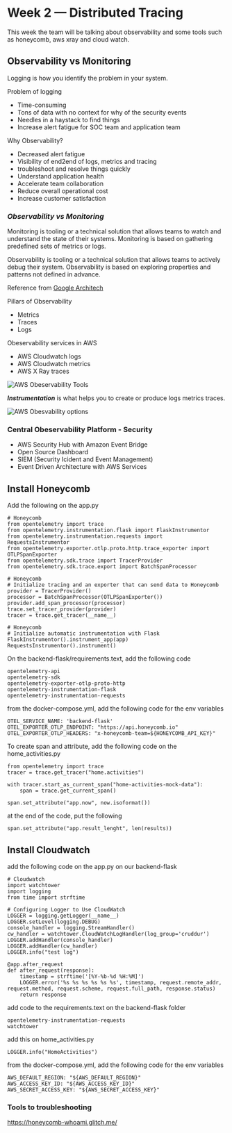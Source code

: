 # Week 2 — Distributed Tracing

This week the team will be talking about observability and some tools such as honeycomb, aws xray and cloud watch.


## Observability vs Monitoring

Logging is how you identify the problem in your system.

Problem of logging
- Time-consuming
- Tons of data with no context for why of the security events
- Needles in a haystack to find things
- Increase alert fatigue for SOC team and application team

Why Observability?
- Decreased alert fatigue
- Visibility of end2end of logs, metrics and tracing
- troubleshoot and resolve things quickly
- Understand application health
- Accelerate team collaboration
- Reduce overall operational cost
- Increase customer satisfaction

### ***Observability vs Monitoring***

Monitoring is tooling or a technical solution that allows teams to watch and understand the state of their systems. Monitoring is based on gathering predefined sets of metrics or logs.

Observability is tooling or a technical solution that allows teams to actively debug their system. Observability is based on exploring properties and patterns not defined in advance.

Reference from [Google Architech](https://pages.github.com/)


Pillars of Observability
- Metrics
- Traces
- Logs

Obeservability services in AWS
- AWS Cloudwatch logs
- AWS Cloudwatch metrics
- AWS X Ray traces

![AWS Obeservability Tools](https://d2908q01vomqb2.cloudfront.net/972a67c48192728a34979d9a35164c1295401b71/2021/09/22/Figure2.jpg)



***Instrumentation*** is what helps you to create or produce logs metrics traces.

![AWS Obesvability options](https://static.us-east-1.prod.workshops.aws/public/6b1b482b-5ecd-4e4a-a136-ed0427c17586/static/images/intro/aws-observability.png)


### Central Obeservability Platform - Security

- AWS Security Hub with Amazon Event Bridge
- Open Source Dashboard
- SIEM (Security Icident and Event Management)
- Event Driven Architecture with AWS Services

## Install Honeycomb

Add the following on the app.py
```
# Honeycomb
from opentelemetry import trace
from opentelemetry.instrumentation.flask import FlaskInstrumentor
from opentelemetry.instrumentation.requests import RequestsInstrumentor
from opentelemetry.exporter.otlp.proto.http.trace_exporter import OTLPSpanExporter
from opentelemetry.sdk.trace import TracerProvider
from opentelemetry.sdk.trace.export import BatchSpanProcessor

# Honeycomb
# Initialize tracing and an exporter that can send data to Honeycomb
provider = TracerProvider()
processor = BatchSpanProcessor(OTLPSpanExporter())
provider.add_span_processor(processor)
trace.set_tracer_provider(provider)
tracer = trace.get_tracer(__name__)

# Honeycomb
# Initialize automatic instrumentation with Flask
FlaskInstrumentor().instrument_app(app)
RequestsInstrumentor().instrument()
```

On the backend-flask/requirements.text, add the following code
```
opentelemetry-api 
opentelemetry-sdk 
opentelemetry-exporter-otlp-proto-http 
opentelemetry-instrumentation-flask 
opentelemetry-instrumentation-requests
```

from the docker-compose.yml, add the following code for the env variables
```
OTEL_SERVICE_NAME: 'backend-flask'
OTEL_EXPORTER_OTLP_ENDPOINT: "https://api.honeycomb.io"
OTEL_EXPORTER_OTLP_HEADERS: "x-honeycomb-team=${HONEYCOMB_API_KEY}"
```

To create span and attribute, add the following code on the home_activities.py
```
from opentelemetry import trace
tracer = trace.get_tracer("home.activities")
```

```
with tracer.start_as_current_span("home-activities-mock-data"):
    span = trace.get_current_span()
```
```
span.set_attribute("app.now", now.isoformat())
 ```
 at the end of the code, put the following
 ```
span.set_attribute("app.result_lenght", len(results))

 ```

## Install Cloudwatch

add the following code on the app.py on our backend-flask
```
# Cloudwatch
import watchtower
import logging
from time import strftime

# Configuring Logger to Use CloudWatch
LOGGER = logging.getLogger(__name__)
LOGGER.setLevel(logging.DEBUG)
console_handler = logging.StreamHandler()
cw_handler = watchtower.CloudWatchLogHandler(log_group='cruddur')
LOGGER.addHandler(console_handler)
LOGGER.addHandler(cw_handler)
LOGGER.info("test log")
```


```
@app.after_request
def after_request(response):
    timestamp = strftime('[%Y-%b-%d %H:%M]')
    LOGGER.error('%s %s %s %s %s %s', timestamp, request.remote_addr, request.method, request.scheme, request.full_path, response.status)
    return response
```

add code to the requirements.text on the backend-flask folder
```
opentelemetry-instrumentation-requests
watchtower
```

add this on home_activities.py
```
LOGGER.info("HomeActivities")

```

from the docker-compose.yml, add the following code for the env variables

```
AWS_DEFAULT_REGION: "${AWS_DEFAULT_REGION}"
AWS_ACCESS_KEY_ID: "${AWS_ACCESS_KEY_ID}"
AWS_SECRET_ACCESS_KEY: "${AWS_SECRET_ACCESS_KEY}"
```


### Tools to troubleshooting
https://honeycomb-whoami.glitch.me/